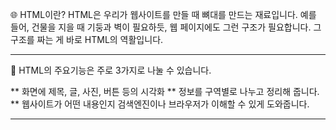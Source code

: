 🌐 HTML이란?
HTML은 우리가 웹사이트를 만들 때 뼈대를 만드는 재료입니다.
예를 들어, 건물을 지을 때 기둥과 벽이 필요하듯, 웹 페이지에도 그런 구조가 필요합니다.
그 구조를 짜는 게 바로 HTML의 역활입니다.

---
🧱 HTML의 주요기능은 주로 3가지로 나눌 수 있습니다.

** 화면에 제목, 글, 사진, 버튼 등의 시각화
** 정보를 구역별로 나누고 정리해 줍니다.
** 웹사이트가 어떤 내용인지 검색엔진이나 브라우저가 이해할 수 있게 도와줍니다.

---
